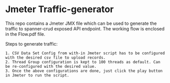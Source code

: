 # Jmeter Traffic-generator

This repo contains a Jmeter JMX file which can be used to generate the traffic to spanner-crud exposed API endpoint.
The working flow is enclosed in the Flow.pdf file.
    
Steps to generate traffic:
```
1. CSV Data Set Config from with-in Jmeter script has to be configured with the desired csv file to upload records.
2. Thread Group configuration is kept to 100 threads as default. Can be re-configured with the desired value.
3. Once the above configurations are done, just click the play button in Jmeter to run the script.
```
